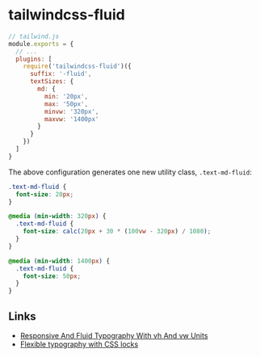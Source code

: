# tailwindcss-fluid

```js
// tailwind.js
module.exports = {
  // ...
  plugins: [
    require('tailwindcss-fluid')({
      suffix: '-fluid',
      textSizes: {
        md: {
          min: '20px',
          max: '50px',
          minvw: '320px',
          maxvw: '1400px'
        }
      }
    })
  ]
}
```

The above configuration generates one new utility class, `.text-md-fluid`:

```css
.text-md-fluid {
  font-size: 20px;
}

@media (min-width: 320px) {
  .text-md-fluid {
    font-size: calc(20px + 30 * (100vw - 320px) / 1080);
  }
}

@media (min-width: 1400px) {
  .text-md-fluid {
    font-size: 50px;
  }
}
```

## Links

* [Responsive And Fluid Typography With vh And vw Units](https://www.smashingmagazine.com/2016/05/fluid-typography/)
* [Flexible typography with CSS locks](https://blog.typekit.com/2016/08/17/flexible-typography-with-css-locks/)
